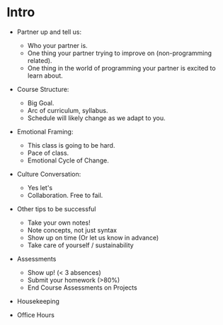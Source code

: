 # Intro

* Partner up and tell us:
  * Who your partner is.
  * One thing your partner trying to improve on (non-programming related).
  * One thing in the world of programming your partner is excited to learn about.

* Course Structure:
  * Big Goal.
  * Arc of curriculum, syllabus.
  * Schedule will likely change as we adapt to you.

* Emotional Framing:
  * This class is going to be hard.
  * Pace of class.
  * Emotional Cycle of Change.

* Culture Conversation:
  * Yes let's
  * Collaboration. Free to fail.

* Other tips to be successful
  * Take your own notes!
  * Note concepts, not just syntax
  * Show up on time (Or let us know in advance)
  * Take care of yourself / sustainability

* Assessments
  * Show up! (< 3 absences)
  * Submit your homework (>80%)
  * End Course Assessments on Projects

* Housekeeping
 * Office Hours

